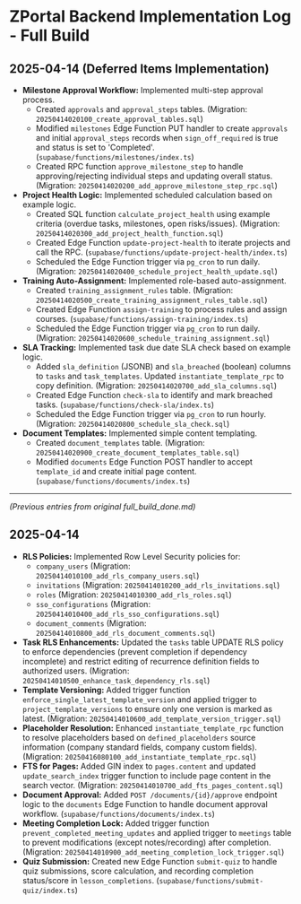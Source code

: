 # ZPortal Backend Implementation Log - Full Build

## 2025-04-14 (Deferred Items Implementation)

-   **Milestone Approval Workflow:** Implemented multi-step approval process.
    -   Created `approvals` and `approval_steps` tables. (Migration: `20250414020100_create_approval_tables.sql`)
    -   Modified `milestones` Edge Function PUT handler to create `approvals` and initial `approval_steps` records when `sign_off_required` is true and status is set to 'Completed'. (`supabase/functions/milestones/index.ts`)
    -   Created RPC function `approve_milestone_step` to handle approving/rejecting individual steps and updating overall status. (Migration: `20250414020200_add_approve_milestone_step_rpc.sql`)
-   **Project Health Logic:** Implemented scheduled calculation based on example logic.
    -   Created SQL function `calculate_project_health` using example criteria (overdue tasks, milestones, open risks/issues). (Migration: `20250414020300_add_project_health_function.sql`)
    -   Created Edge Function `update-project-health` to iterate projects and call the RPC. (`supabase/functions/update-project-health/index.ts`)
    -   Scheduled the Edge Function trigger via `pg_cron` to run daily. (Migration: `20250414020400_schedule_project_health_update.sql`)
-   **Training Auto-Assignment:** Implemented role-based auto-assignment.
    -   Created `training_assignment_rules` table. (Migration: `20250414020500_create_training_assignment_rules_table.sql`)
    -   Created Edge Function `assign-training` to process rules and assign courses. (`supabase/functions/assign-training/index.ts`)
    -   Scheduled the Edge Function trigger via `pg_cron` to run daily. (Migration: `20250414020600_schedule_training_assignment.sql`)
-   **SLA Tracking:** Implemented task due date SLA check based on example logic.
    -   Added `sla_definition` (JSONB) and `sla_breached` (boolean) columns to `tasks` and `task_templates`. Updated `instantiate_template_rpc` to copy definition. (Migration: `20250414020700_add_sla_columns.sql`)
    -   Created Edge Function `check-sla` to identify and mark breached tasks. (`supabase/functions/check-sla/index.ts`)
    -   Scheduled the Edge Function trigger via `pg_cron` to run hourly. (Migration: `20250414020800_schedule_sla_check.sql`)
-   **Document Templates:** Implemented simple content templating.
    -   Created `document_templates` table. (Migration: `20250414020900_create_document_templates_table.sql`)
    -   Modified `documents` Edge Function POST handler to accept `template_id` and create initial page content. (`supabase/functions/documents/index.ts`)

---

*(Previous entries from original full_build_done.md)*

## 2025-04-14

-   **RLS Policies:** Implemented Row Level Security policies for:
    -   `company_users` (Migration: `20250414010100_add_rls_company_users.sql`)
    -   `invitations` (Migration: `20250414010200_add_rls_invitations.sql`)
    -   `roles` (Migration: `20250414010300_add_rls_roles.sql`)
    -   `sso_configurations` (Migration: `20250414010400_add_rls_sso_configurations.sql`)
    -   `document_comments` (Migration: `20250414010800_add_rls_document_comments.sql`)
-   **Task RLS Enhancements:** Updated the `tasks` table UPDATE RLS policy to enforce dependencies (prevent completion if dependency incomplete) and restrict editing of recurrence definition fields to authorized users. (Migration: `20250414010500_enhance_task_dependency_rls.sql`)
-   **Template Versioning:** Added trigger function `enforce_single_latest_template_version` and applied trigger to `project_template_versions` to ensure only one version is marked as latest. (Migration: `20250414010600_add_template_version_trigger.sql`)
-   **Placeholder Resolution:** Enhanced `instantiate_template_rpc` function to resolve placeholders based on `defined_placeholders` source information (company standard fields, company custom fields). (Migration: `20250416080100_add_instantiate_template_rpc.sql`)
-   **FTS for Pages:** Added GIN index to `pages.content` and updated `update_search_index` trigger function to include page content in the search vector. (Migration: `20250414010700_add_fts_pages_content.sql`)
-   **Document Approval:** Added `POST /documents/{id}/approve` endpoint logic to the `documents` Edge Function to handle document approval workflow. (`supabase/functions/documents/index.ts`)
-   **Meeting Completion Lock:** Added trigger function `prevent_completed_meeting_updates` and applied trigger to `meetings` table to prevent modifications (except notes/recording) after completion. (Migration: `20250414010900_add_meeting_completion_lock_trigger.sql`)
-   **Quiz Submission:** Created new Edge Function `submit-quiz` to handle quiz submissions, score calculation, and recording completion status/score in `lesson_completions`. (`supabase/functions/submit-quiz/index.ts`)

